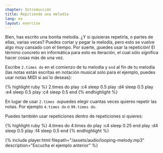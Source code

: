 ```yaml
---
chapter: Introducción
title: Repitiendo una melodía
lang: es
layout: exercise
---
```


Bien, has escrito una bonita melodía. ¿Y si quisieras repetirla, o partes de ellas, varias veces? Puedes cortar y pegar la melodía, pero esto se vuelve algo muy cansado con el tiempo. Por suerte, ¡puedes usar la repetición! El término concreto en informática para esto es iteración, el cual sólo significa hacer cosas más de una vez. 

Escribe `2.times do` en el comienzo de tu melodía y `end` al fin de tu melodía (las notas están escritas en notación musical solo para el ejemplo, puedes usar notas MIDI si así lo deseas):

{% highlight ruby %}
2.times do
  play :c4
  sleep 0.5
  play :d4
  sleep 0.5
  play :e4
  sleep 0.5
  play :c4
  sleep 0.5
end
{% endhighlight %}

En lugar de usar `2.times do`puedes elegir cuantas veces quieres repetir las notas. Por ejemplo `4.times do` o `99.times do`.

Puedes también usar repeticiones dentro de repeticiones si quieres:

{% highlight ruby %}
4.times do
  4.times do
    play :c4
    sleep 0.25
  end
  play :d4
  sleep 0.5
  play :f4
  sleep 0.5
end
{% endhighlight %}

{% include player.html filepath="/assets/audio/looping-melody.mp3" description="Escucha el ejemplo anterior" %}